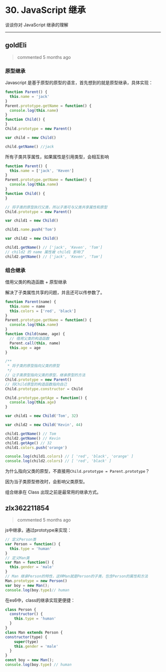 
 # 30. JavaScript 继承 
 谈谈你对 JavaScript 继承的理解 
 ***
## goldEli 
 > commented 5 months ago 

### 原型继承

Javascript 是基于原型的原型的语言，首先想到的就是原型继承，具体实现：


```js
function Parent() {
  this.name = 'jack'
}
Parent.prototype.getName = function() {
  console.log(this.name)
}
function Child() {
}
Child.prototype = new Parent()

var child = new Child()

child.getName() //jack

```

所有子类共享属性，如果属性是引用类型，会相互影响


```js
function Parent() {
  this.name = ['jack', 'Keven']
}
Parent.prototype.getName = function() {
  console.log(this.name)
}
function Child() {
}

// 将子类的原型执行父类，所以子类可与父类共享属性和原型
Child.prototype = new Parent()

var child1 = new Child()

child1.name.push('Tom')

var child2 = new Child()

child1.getName() // ['jack', 'Keven', 'Tom']
// child2 的 name 属性被 child1 影响了
child2.getName() // ['jack', 'Keven', 'Tom']

```

###  组合继承

借用父类的构造函数 + 原型继承

解决了子类属性共享的问题，并且还可以传参数了。


```js
function Parent(name) {
  this.name = name
  this.colors = ['red', 'black']
}
Parent.prototype.getName = function() {
  console.log(this.name)
}
function Child(name, age) {
  // 借用父类的构造函数
  Parent.call(this, name)
  this.age = age
}

/**
 * 将子类的原型指向父类的原型
 */
// 让子类原型指向父类的原型，继承原型的方法
Child.prototype = new Parent()
// 将Child原型的构造函数指向自己
Child.prototype.constructor = Child

Child.prototype.getAge = function() {
  console.log(this.age)
}

var child1 = new Child('Tom', 32)

var child2 = new Child('Kevin', 44)

child1.getName() // Tom
child2.getName() // Kevin
child1.getAge() // 32
child1.colors.push('orange')

console.log(child1.colors) // [ 'red', 'black', 'orange' ]
console.log(child2.colors) // [ 'red', 'black' ]

```

为什么指向父类的原型，不直接用`Child.prototype = Parent.prototype`？

因为当子类原型修改时，会影响父类原型。

组合继承在 Class 出现之前是最常用的继承方式。






## zlx362211854 
 > commented 5 months ago 

js中继承，通过prototype来实现：

```javascript
// 定义Person类
var Person = function() {
  this.type = 'human'
}
// 定义Man类
var Man = function() {
  this.gender = 'male'
}
// Man 继承Person的特性，这样Man就是Person的子类，包含Person的属性和方法
Man.prototype = new Person()
var boy = new Man();
console.log(boy.type)// human


```
在es6中，class的继承实现更便捷：

```javascript
class Person {
  constructor() {
    this.type = 'human'
  }
}
class Man extends Person {
constructor(type) {
    super(type)
    this.gender = 'male'
  }
}
const boy = new Man();
console.log(boy.type) // human

```